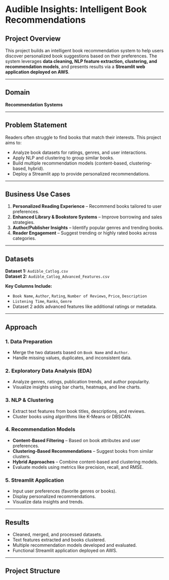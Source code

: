 # Audible Insights: Intelligent Book Recommendations

## Project Overview
This project builds an intelligent book recommendation system to help users discover personalized book suggestions based on their preferences. The system leverages **data cleaning, NLP feature extraction, clustering, and recommendation models**, and presents results via a **Streamlit web application deployed on AWS**.

---

## Domain
**Recommendation Systems**

---

## Problem Statement
Readers often struggle to find books that match their interests. This project aims to:
- Analyze book datasets for ratings, genres, and user interactions.
- Apply NLP and clustering to group similar books.
- Build multiple recommendation models (content-based, clustering-based, hybrid).
- Deploy a Streamlit app to provide personalized recommendations.

---

## Business Use Cases
1. **Personalized Reading Experience** – Recommend books tailored to user preferences.
2. **Enhanced Library & Bookstore Systems** – Improve borrowing and sales strategies.
3. **Author/Publisher Insights** – Identify popular genres and trending books.
4. **Reader Engagement** – Suggest trending or highly rated books across categories.

---

## Datasets
**Dataset 1:** `Audible_Catlog.csv`  
**Dataset 2:** `Audible_Catlog_Advanced_Features.csv`  

**Key Columns Include:**
- `Book Name`, `Author`, `Rating`, `Number of Reviews`, `Price`, `Description`
- `Listening Time`, `Ranks`, `Genre`
- Dataset 2 adds advanced features like additional ratings or metadata.


---

## Approach

### 1. Data Preparation
- Merge the two datasets based on `Book Name` and `Author`.
- Handle missing values, duplicates, and inconsistent data.

### 2. Exploratory Data Analysis (EDA)
- Analyze genres, ratings, publication trends, and author popularity.
- Visualize insights using bar charts, heatmaps, and line charts.

### 3. NLP & Clustering
- Extract text features from book titles, descriptions, and reviews.
- Cluster books using algorithms like K-Means or DBSCAN.

### 4. Recommendation Models
- **Content-Based Filtering** – Based on book attributes and user preferences.
- **Clustering-Based Recommendations** – Suggest books from similar clusters.
- **Hybrid Approaches** – Combine content-based and clustering models.
- Evaluate models using metrics like precision, recall, and RMSE.

### 5. Streamlit Application
- Input user preferences (favorite genres or books).
- Display personalized recommendations.
- Visualize data insights and trends.

---

## Results
- Cleaned, merged, and processed datasets.
- Text features extracted and books clustered.
- Multiple recommendation models developed and evaluated.
- Functional Streamlit application deployed on AWS.

---

## Project Structure


